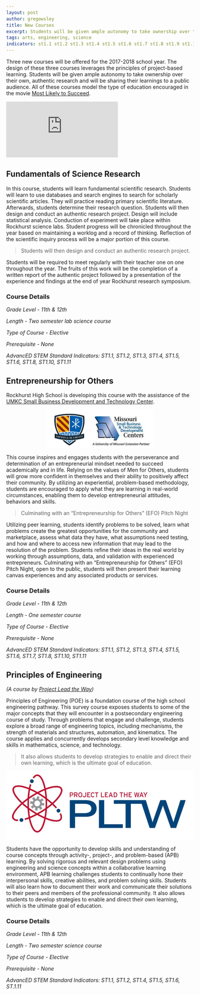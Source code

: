 ```yaml
---
layout: post
author: gregowsley
title: New Courses 
excerpt: Students will be given ample autonomy to take ownership over their own, authentic research and will be sharing their learnings to a public audience.
tags: arts, engineering, science
indicators: st1.1 st1.2 st1.3 st1.4 st1.5 st1.6 st1.7 st1.8 st1.9 st1.10 st1.11
---
```


Three new courses will be offered for the 2017-2018 school year. The design of these three courses leverages the principles of project-based learning. Students will be given ample autonomy to take ownership over their own, authentic research and will be sharing their learnings to a public audience. All of these courses model the type of education encouraged in the movie [Most Likely to Succeed](http://steam.rockhursths.edu/2016/10/06/MLTS.html).

<div class="embed-container">
<iframe src="https://player.vimeo.com/video/122502930" frameborder="0" allowfullscreen></iframe>
</div>

## Fundamentals of Science Research

In this course, students will learn fundamental scientific research. Students will learn to use databases and search engines to search for scholarly scientific articles.  They will practice reading primary scientific literature. Afterwards, students determine their research question. Students will then design and conduct an authentic research project. Design will include statistical analysis. Conduction of experiment will take place within Rockhurst science labs. Student progress will be chronicled throughout the year based on maintaining a worklog and a record of thinking. Reflection of the scientific inquiry process will be a major portion of this course. 
<blockquote>Students will then design and conduct an authentic research project.</blockquote>
Students will be required to meet regularly with their teacher one on one throughout the year. The fruits of this work will be the completion of a written report of the authentic project followed by a presentation of the experience and findings at the end of year Rockhurst research symposium.

### Course Details
<i>
Grade Level - 11th & 12th


Length - Two semester lab science course


Type of Course - Elective 


Prerequisite - None


AdvancED STEM Standard Indicators: ST1.1, ST1.2, ST1.3, ST1.4, ST1.5, ST1.6, ST1.8, ST1.10, ST1.11
</i>

## Entrepreneurship for Others

Rockhurst High School is developing this course with the assistance of the [UMKC Small Business Development and Technology Center](http://info.umkc.edu/sbtdc/?doing_wp_cron=1489373947.9933199882507324218750).

<div align="center">
  <img src="/img/UMKC SBTDC.png"> 
</div>

This course inspires and engages students with the perseverance and determination of an entrepreneurial mindset needed to succeed academically and in life. Relying on the values of Men for Others, students will grow more confident in themselves and their ability to positively affect their community. By utilizing an experiential, problem-based methodology, students are encouraged to apply what they are learning in real-world circumstances, enabling them to develop entrepreneurial attitudes, behaviors and skills.  
<blockquote>Culminating with an “Entrepreneurship for Others” (EFO) Pitch Night</blockquote>
Utilizing peer learning, students identify problems to be solved, learn what problems create the greatest opportunities for the community and marketplace, assess what data they have, what assumptions need testing, and how and where to access new information that may lead to the resolution of the problem.  Students refine their ideas in the real world by working through assumptions, data, and validation with experienced entrepreneurs.  Culminating with an “Entrepreneurship for Others” (EFO) Pitch Night, open to the public, students will then present their learning canvas experiences and any associated products or services.

### Course Details

<i>
Grade Level - 11th & 12th 


Length - One semester course


Type of Course - Elective 


Prerequisite - None


AdvancED STEM Standard Indicators: ST1.1, ST1.2, ST1.3, ST1.4, ST1.5, ST1.6, ST1.7, ST1.8, ST1.10, ST1.11
</i>


## Principles of Engineering 
<i>(A course by [Project Lead the Way](https://www.pltw.org/our-programs/pltw-engineering))</i>

Principles of Engineering (POE) is a foundation course of the high school engineering pathway. This survey course exposes students to some of the major concepts that they will encounter in a postsecondary engineering course of study. Through problems that engage and challenge, students explore a broad range of engineering topics, including mechanisms, the strength of materials and structures, automation, and kinematics. The course applies and concurrently develops secondary level knowledge and skills in mathematics, science, and technology.
<blockquote>It also allows students to develop strategies to enable and direct their own learning, which is the ultimate goal of education.</blockquote>

<div align="center">
  <img src="/img/PLTW_Logo.png"> 
</div>

Students have the opportunity to develop skills and understanding of course concepts through activity-, project-, and problem-based (APB) learning. By solving rigorous and relevant design problems using engineering and science concepts within a collaborative learning environment, APB learning challenges students to continually hone their interpersonal skills, creative abilities, and problem solving skills. Students will also learn how to document their work and communicate their solutions to their peers and members of the professional community. It also allows students to develop strategies to enable and direct their own learning, which is the ultimate goal of education. 



### Course Details

<i>
Grade Level - 11th & 12th 


Length - Two semester science course


Type of Course - Elective 


Prerequisite - None


AdvancED STEM Standard Indicators: ST1.1, ST1.2, ST1.4, ST1.5, ST1.6, ST.1.11
</i>
